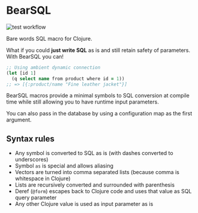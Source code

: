 # BearSQL

![test workflow](https://github.com/tatut/bearsql/actions/workflows/test.yml/badge.svg)

Bare words SQL macro for Clojure.

What if you could **just write SQL** as is and still retain safety of parameters.
With BearSQL you can!

```clojure
;; Using ambient dynamic connection
(let [id 1]
  (q select name from product where id = 1))
;; => [{:product/name "Fine leather jacket"}]
```

BearSQL macros provide a minimal symbols to SQL conversion at compile time
while still allowing you to have runtime input parameters.

You can also pass in the database by using a configuration map as the first
argument.

## Syntax rules

- Any symbol is converted to SQL as is (with dashes converted to underscores)
- Symbol `as` is special and allows aliasing
- Vectors are turned into comma separated lists (because comma is whitespace in Clojure)
- Lists are recursively converted and surrounded with parenthesis
- Deref (`@form`) escapes back to Clojure code and uses that value as SQL query parameter
- Any other Clojure value is used as input parameter as is
